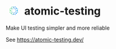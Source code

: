 # <img src="./docs/static/img/logo.svg" width="22" height="22" hspace="10" /> atomic-testing

Make UI testing simpler and more reliable

See https://atomic-testing.dev/
